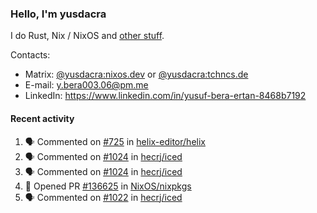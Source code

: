 ### Hello, I'm yusdacra

I do Rust, Nix / NixOS and [other stuff](https://yusdacra.gitlab.io/about).

Contacts:
- Matrix: [@yusdacra:nixos.dev](https://matrix.to/#/@yusdacra:nixos.dev) or [@yusdacra:tchncs.de](https://matrix.to/#/@yusdacra:tchncs.de)
- E-mail: y.bera003.06@pm.me
- LinkedIn: https://www.linkedin.com/in/yusuf-bera-ertan-8468b7192

#### Recent activity

<!--START_SECTION:activity-->
1. 🗣 Commented on [#725](https://github.com/helix-editor/helix/issues/725) in [helix-editor/helix](https://github.com/helix-editor/helix)
2. 🗣 Commented on [#1024](https://github.com/hecrj/iced/issues/1024) in [hecrj/iced](https://github.com/hecrj/iced)
3. 🗣 Commented on [#1024](https://github.com/hecrj/iced/issues/1024) in [hecrj/iced](https://github.com/hecrj/iced)
4. 💪 Opened PR [#136625](https://github.com/NixOS/nixpkgs/pull/136625) in [NixOS/nixpkgs](https://github.com/NixOS/nixpkgs)
5. 🗣 Commented on [#1022](https://github.com/hecrj/iced/issues/1022) in [hecrj/iced](https://github.com/hecrj/iced)
<!--END_SECTION:activity-->
